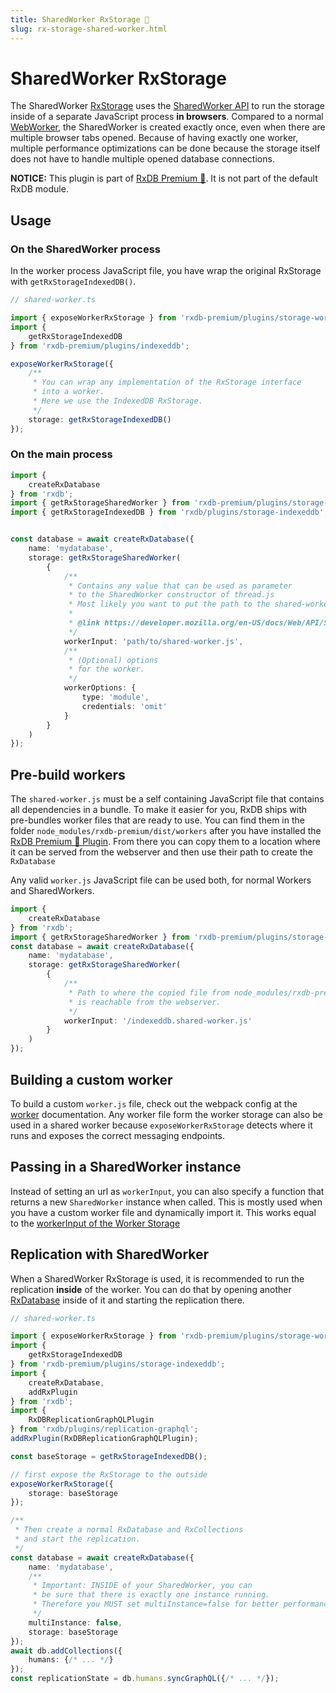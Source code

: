 ```yaml
---
title: SharedWorker RxStorage 👑
slug: rx-storage-shared-worker.html
---
```


# SharedWorker RxStorage 

The SharedWorker [RxStorage](./rx-storage.md) uses the [SharedWorker API](https://developer.mozilla.org/en-US/docs/Web/API/SharedWorker) to run the storage inside of a separate JavaScript process **in browsers**. Compared to a normal [WebWorker](./rx-storage-worker.md), the SharedWorker is created exactly once, even when there are multiple browser tabs opened. Because of having exactly one worker, multiple performance optimizations can be done because the storage itself does not have to handle multiple opened database connections.

**NOTICE:** This plugin is part of [RxDB Premium 👑](/premium). It is not part of the default RxDB module.


## Usage

### On the SharedWorker process

In the worker process JavaScript file, you have wrap the original RxStorage with `getRxStorageIndexedDB()`.

```ts
// shared-worker.ts

import { exposeWorkerRxStorage } from 'rxdb-premium/plugins/storage-worker';
import { 
    getRxStorageIndexedDB
} from 'rxdb-premium/plugins/indexeddb';

exposeWorkerRxStorage({
    /**
     * You can wrap any implementation of the RxStorage interface
     * into a worker.
     * Here we use the IndexedDB RxStorage.
     */
    storage: getRxStorageIndexedDB()
});
```

### On the main process

```ts
import {
    createRxDatabase
} from 'rxdb';
import { getRxStorageSharedWorker } from 'rxdb-premium/plugins/storage-worker';
import { getRxStorageIndexedDB } from 'rxdb/plugins/storage-indexeddb';


const database = await createRxDatabase({
    name: 'mydatabase',
    storage: getRxStorageSharedWorker(
        {
            /**
             * Contains any value that can be used as parameter
             * to the SharedWorker constructor of thread.js
             * Most likely you want to put the path to the shared-worker.js file in here.
             * 
             * @link https://developer.mozilla.org/en-US/docs/Web/API/SharedWorker?retiredLocale=de
             */
            workerInput: 'path/to/shared-worker.js',
            /**
             * (Optional) options
             * for the worker.
             */
            workerOptions: {
                type: 'module',
                credentials: 'omit'
            }
        }
    )
});
```

## Pre-build workers

The `shared-worker.js` must be a self containing JavaScript file that contains all dependencies in a bundle.
To make it easier for you, RxDB ships with pre-bundles worker files that are ready to use.
You can find them in the folder `node_modules/rxdb-premium/dist/workers` after you have installed the [RxDB Premium 👑 Plugin](/premium). From there you can copy them to a location where it can be served from the webserver and then use their path to create the `RxDatabase`

Any valid `worker.js` JavaScript file can be used both, for normal Workers and SharedWorkers.


```ts
import {
    createRxDatabase
} from 'rxdb';
import { getRxStorageSharedWorker } from 'rxdb-premium/plugins/storage-worker';
const database = await createRxDatabase({
    name: 'mydatabase',
    storage: getRxStorageSharedWorker(
        {
            /**
             * Path to where the copied file from node_modules/rxdb-premium/dist/workers
             * is reachable from the webserver.
             */
            workerInput: '/indexeddb.shared-worker.js'
        }
    )
});
```

## Building a custom worker

To build a custom `worker.js` file, check out the webpack config at the [worker](./rx-storage-worker.md#building-a-custom-worker) documentation. Any worker file form the worker storage can also be used in a shared worker because `exposeWorkerRxStorage` detects where it runs and exposes the correct messaging endpoints.

## Passing in a SharedWorker instance

Instead of setting an url as `workerInput`, you can also specify a function that returns a new `SharedWorker` instance when called. This is mostly used when you have a custom worker file and dynamically import it.
This works equal to the [workerInput of the Worker Storage](./rx-storage-worker.md#passing-in-a-worker-instance)

## Replication with SharedWorker

When a SharedWorker RxStorage is used, it is recommended to run the replication **inside** of the worker. You can do that by opening another [RxDatabase](./rx-database.md) inside of it and starting the replication there.

```ts
// shared-worker.ts

import { exposeWorkerRxStorage } from 'rxdb-premium/plugins/storage-worker';
import { 
    getRxStorageIndexedDB
} from 'rxdb-premium/plugins/storage-indexeddb';
import {
    createRxDatabase,
    addRxPlugin
} from 'rxdb';
import {
    RxDBReplicationGraphQLPlugin
} from 'rxdb/plugins/replication-graphql';
addRxPlugin(RxDBReplicationGraphQLPlugin);

const baseStorage = getRxStorageIndexedDB();

// first expose the RxStorage to the outside
exposeWorkerRxStorage({
    storage: baseStorage
});

/**
 * Then create a normal RxDatabase and RxCollections
 * and start the replication.
 */
const database = await createRxDatabase({
    name: 'mydatabase',
    /**
     * Important: INSIDE of your SharedWorker, you can
     * be sure that there is exactly one instance running.
     * Therefore you MUST set multiInstance=false for better performance.
     */
    multiInstance: false,
    storage: baseStorage
});
await db.addCollections({
    humans: {/* ... */}
});
const replicationState = db.humans.syncGraphQL({/* ... */});
```
